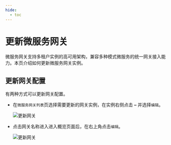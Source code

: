 ```yaml
---
hide:
  - toc
---
```


# 更新微服务网关

微服务网关支持多租户实例的高可用架构，兼容多种模式微服务的统一网关接入能力。本页介绍如何更新微服务网关实例。

## 更新网关配置

有两种方式可以更新网关配置。

- 在`微服务网关列表`页选择需要更新的网关实例，在实例右侧点击 **`⋯`** 并选择`编辑`。

    ![更新网关](https://docs.daocloud.io/daocloud-docs-images/docs/skoala/ms-gateway/gateway/imgs/update.png)

- 点击网关名称进入进入概览页面后，在右上角点击`编辑`。

    ![更新网关](https://docs.daocloud.io/daocloud-docs-images/docs/skoala/ms-gateway/gateway/imgs/update-gateway.png)
